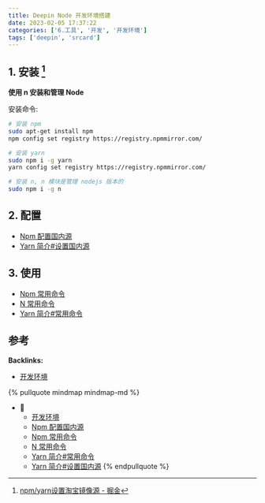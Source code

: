 ```yaml
---
title: Deepin Node 开发环境搭建
date: 2023-02-05 17:37:22
categories: ['6.工具', '开发', '开发环境']
tags: ['deepin', 'srcard']
---
```

  
  
## 1. 安装 [^1]

**使用 n 安装和管理 Node** 

安装命令:

```sh
# 安装 npm
sudo apt-get install npm
npm config set registry https://registry.npmmirror.com/

# 安装 yarn
sudo npm i -g yarn
yarn config set registry https://registry.npmmirror.com/

# 安装 n, n 模块是管理 nodejs 版本的
sudo npm i -g n

```
    
  
## 2. 配置

- [Npm 配置国内源](../6d601709f7477b517baf2a678bf0221c6bd7e53c)
- [Yarn 简介#设置国内源](../783e6c1b8b76139f2840a078b9e9bd8817d41c3f/#设置国内源)
  
  
## 3. 使用

- [Npm 常用命令](../9907c57e67333c562c3494060e11a99492819663)
- [N 常用命令](../1c49ae91b656f5d2caa0311bc6cfce64372e7f4e)
- [Yarn 简介#常用命令](../783e6c1b8b76139f2840a078b9e9bd8817d41c3f/#常用命令)
  
  
## 参考

[^1]: [npm/yarn设置淘宝镜像源 - 掘金](https://juejin.cn/post/6844903889087496200)

**Backlinks:**

- [开发环境](../8ed3626f24d1fafe372135071b6d2bc66a7b7436)

{% pullquote mindmap mindmap-md %}
- 🔵
  - [开发环境](../8ed3626f24d1fafe372135071b6d2bc66a7b7436)
  - [Npm 配置国内源](../6d601709f7477b517baf2a678bf0221c6bd7e53c)
  - [Npm 常用命令](../9907c57e67333c562c3494060e11a99492819663)
  - [N 常用命令](../1c49ae91b656f5d2caa0311bc6cfce64372e7f4e)
  - [Yarn 简介#常用命令](../783e6c1b8b76139f2840a078b9e9bd8817d41c3f/#常用命令)
  - [Yarn 简介#设置国内源](../783e6c1b8b76139f2840a078b9e9bd8817d41c3f/#设置国内源)
{% endpullquote %}